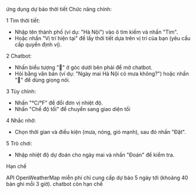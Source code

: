 ứng dụng dự báo thời tiết
Chức năng chính: 

1 Tìm thời tiết:
- Nhập tên thành phố (ví dụ: "Hà Nội") vào ô tìm kiếm và nhấn "Tìm".
- Hoặc nhấn "Vị trí hiện tại" để lấy thời tiết dựa trên vị trí của bạn (yêu cầu cấp quyền định vị).
  
2 Chatbot:
- Nhấn biểu tượng "💬" ở góc dưới bên phải để mở chatbot.
- Hỏi bằng văn bản (ví dụ: "Ngày mai Hà Nội có mưa không?") hoặc nhấn "🎤" để dùng giọng nói.
  
3 Tùy chỉnh:
- Nhấn "°C/°F" để đổi đơn vị nhiệt độ.
- Nhấn "Chế độ tối" để chuyển sang giao diện tối
  
4 Nhắc nhở:
- Chọn thời gian và điều kiện (mưa, nóng, gió mạnh), sau đó nhấn "Đặt".
  
5 Trò chơi:
- Nhập nhiệt độ dự đoán cho ngày mai và nhấn "Đoán" để kiểm tra.
  
Hạn chế

API OpenWeatherMap miễn phí chỉ cung cấp dự báo 5 ngày tới (khoảng 40 bản ghi mỗi 3 giờ).
chatbot còn hạn chế
